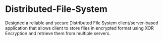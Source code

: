 # Distributed-File-System
Designed a reliable and secure Distributed File System client/server-based application that allows client to store files in encrypted format using XOR Encryption and retrieve them from multiple servers.
